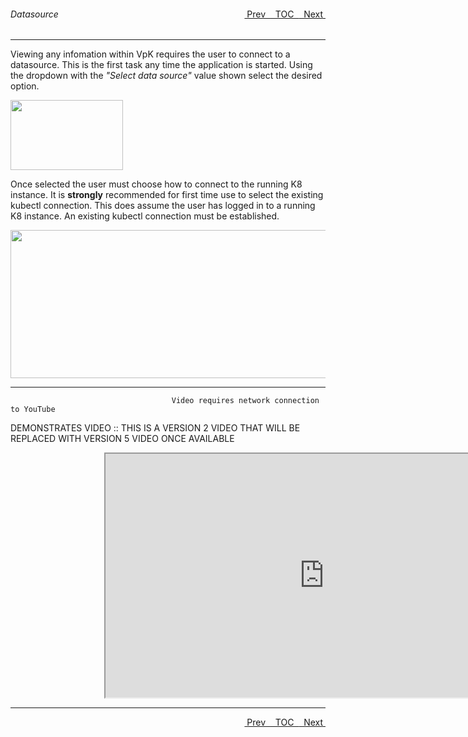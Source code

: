 <topicKey datasource/>
<topicBack id="topicNext" link="tableview"/>
<topicNext id="topicBack" link="overview"/>

<a style="float: right;" href="javascript:docNextTopic()">&nbsp;&nbsp;Next&nbsp;<i class="fas fa-lg fa-arrow-right"></i></a>
<a style="float: right;" href="javascript:docNextTopic('toc')">&nbsp;&nbsp;TOC&nbsp;&nbsp;</a>
<a style="float: right;" href="javascript:docPrevTopic()"><i class="fas fa-lg fa-arrow-left"></i>&nbsp;Prev&nbsp;&nbsp;</a>

###### Datasource
---

Viewing any infomation within VpK requires the user to connect to a datasource.  This is the first task any time the application is started.  Using the dropdown with the _"Select data source"_ value shown select the desired option.  

<img style="float: center;" src="docs/docimages/dataSourceDropDown.png" width="180" height="112">

Once selected the user must choose how to connect to the running K8 instance.  It is __strongly__ recommended for first time use to select the existing kubectl connection.  This does assume the user has logged in to a running K8 instance.  An existing kubectl connection must be established.  

<img style="float: center;" src="docs/docimages/clusterTypeDataSource.png" width="700" height="237">


---
```
                                    Video requires network connection to YouTube   
```

DEMONSTRATES VIDEO :: THIS IS A VERSION 2 VIDEO THAT WILL BE REPLACED WITH VERSION 5 VIDEO ONCE AVAILABLE

<div style="margin-left: 150px;">
    <iframe width="700" height="390" src="http://www.youtube.com/embed/Ne0y2WcTr5A">
    </iframe>
</div>

---

<a style="float: right;" href="javascript:docNextTopic()">&nbsp;&nbsp;Next&nbsp;<i class="fas fa-lg fa-arrow-right"></i></a>
<a style="float: right;" href="javascript:docNextTopic('toc')">&nbsp;&nbsp;TOC&nbsp;&nbsp;</a>
<a style="float: right;" href="javascript:docPrevTopic()"><i class="fas fa-lg fa-arrow-left"></i>&nbsp;Prev&nbsp;&nbsp;</a>
